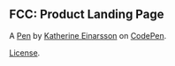 FCC: Product Landing Page
-------------------------


A [Pen](https://codepen.io/katerinell/pen/eYYZbqo) by [Katherine Einarsson](https://codepen.io/katerinell) on [CodePen](https://codepen.io).

[License](https://codepen.io/katerinell/pen/eYYZbqo/license).